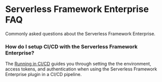 # Serverless Framework Enterprise FAQ

Commonly asked questions about the Serverless Framework Enterprise.

### How do I setup CI/CD with the Serverless Framework Enterprise?
The [Running in CI/CD](./running-in-cicd.md) guides you through setting the the environment, access tokens, and authentication when using the Serverless Framework Enterprise plugin in a CI/CD pipeline.
